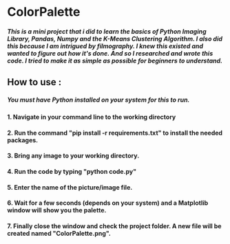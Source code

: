 # ColorPalette

##### This is a mini project that i did to learn the basics of Python Imaging Library, Pandas, Numpy and the K-Means Clustering Algorithm. I also did this because I am intrigued by filmography. I knew this existed and wanted to figure out how it's done. And so I researched and wrote this code. I tried to make it as simple as possible for beginners to understand.

## How to use :
##### You must have Python installed on your system for this to run.
#### 1. Navigate in your command line to the working directory
#### 2. Run the command "pip install -r requirements.txt" to install the needed packages.
#### 3. Bring any image to your working directory.
#### 4. Run the code by typing "python code.py"
#### 5. Enter the name of the picture/image file.
#### 6. Wait for a few seconds (depends on your system) and a Matplotlib window will show you the palette.
#### 7. Finally close the window and check the project folder. A new file will be created named "ColorPalette.png".
